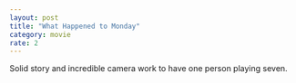 ```yaml
---
layout: post
title: "What Happened to Monday"
category: movie
rate: 2
---
```


Solid story and incredible camera work to have one person playing seven.